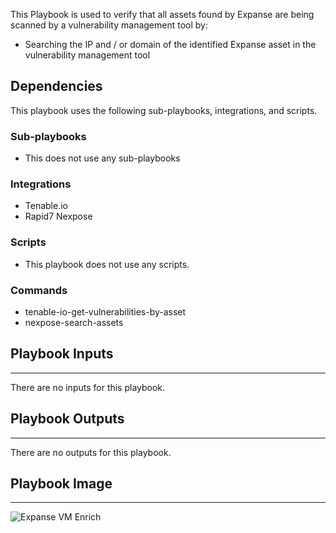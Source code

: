 This Playbook is used to verify that all assets found by Expanse are being scanned by a vulnerability management tool by: 
- Searching the IP and / or domain of the identified Expanse asset in the vulnerability management tool

## Dependencies
This playbook uses the following sub-playbooks, integrations, and scripts.

### Sub-playbooks
* This does not use any sub-playbooks

### Integrations
* Tenable.io
* Rapid7 Nexpose

### Scripts
* This playbook does not use any scripts.

### Commands
* tenable-io-get-vulnerabilities-by-asset
* nexpose-search-assets

## Playbook Inputs
---
There are no inputs for this playbook.

## Playbook Outputs
---
There are no outputs for this playbook.

## Playbook Image

---
![Expanse VM Enrich](../../doc_files/Expanse_VM_Enrich.png)
